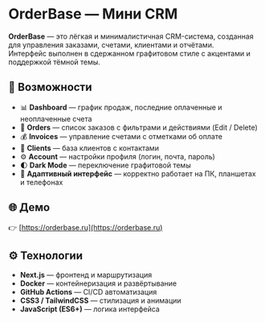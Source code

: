# OrderBase — Мини CRM

**OrderBase** — это лёгкая и минималистичная CRM-система, созданная для управления заказами, счетами, клиентами и
отчётами.  
Интерфейс выполнен в сдержанном графитовом стиле с акцентами и поддержкой тёмной темы.

## 🚀 Возможности

- 📊 **Dashboard** — график продаж, последние оплаченные и неоплаченные счета
- 🧾 **Orders** — список заказов с фильтрами и действиями (Edit / Delete)
- 💰 **Invoices** — управление счетами с отметками об оплате
- 👥 **Clients** — база клиентов с контактами
- ⚙️ **Account** — настройки профиля (логин, почта, пароль)
- 🌓 **Dark Mode** — переключение графитовой темы
- 📱 **Адаптивный интерфейс** — корректно работает на ПК, планшетах и телефонах

## 🌐 Демо

👉 [https://orderbase.ru](https://orderbase.ru)

## ⚙️ Технологии

- **Next.js** — фронтенд и маршрутизация
- **Docker** — контейнеризация и развёртывание
- **GitHub Actions** — CI/CD автоматизация
- **CSS3 / TailwindCSS** — стилизация и анимации
- **JavaScript (ES6+)** — логика интерфейса

